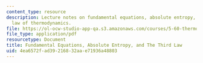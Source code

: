 ```yaml
---
content_type: resource
description: Lecture notes on fundamental equations, absolute entropy, and the third
  law of thermodynamics.
file: https://ol-ocw-studio-app-qa.s3.amazonaws.com/courses/5-60-thermodynamics-kinetics-spring-2008/4ea6572fad39216832aae71936a48803_lec_11.pdf
file_type: application/pdf
resourcetype: Document
title: Fundamental Equations, Absolute Entropy, and The Third Law
uid: 4ea6572f-ad39-2168-32aa-e71936a48803
---
```

